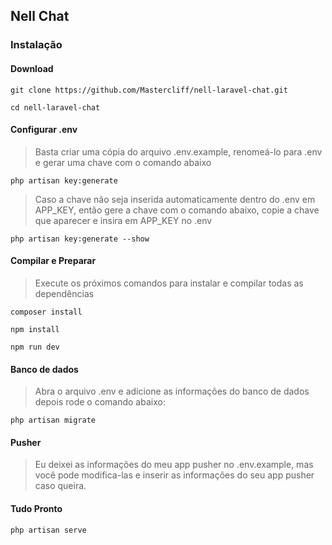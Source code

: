 ## Nell Chat

### Instalação

#### Download
    git clone https://github.com/Mastercliff/nell-laravel-chat.git

    cd nell-laravel-chat

#### Configurar .env

> Basta criar uma cópia do arquivo .env.example, renomeá-lo para .env e gerar uma chave com o comando abaixo

    php artisan key:generate

> Caso a chave não seja inserida automaticamente dentro do .env em APP_KEY, então gere a chave com o comando abaixo, copie a chave que aparecer e insira em APP_KEY no .env

    php artisan key:generate --show


#### Compilar e Preparar

> Execute os próximos comandos para instalar e compilar todas as dependências

    composer install

    npm install

    npm run dev

#### Banco de dados

>  Abra o arquivo .env e adicione as informações do banco de dados depois rode o comando abaixo:

    php artisan migrate

#### Pusher

>Eu deixei as informações do meu app pusher no .env.example, mas você pode modifica-las e inserir as informações do seu app pusher caso queira.

#### Tudo Pronto

    php artisan serve